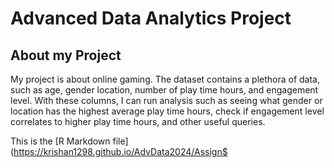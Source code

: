 # Advanced Data Analytics Project

## About my Project

My project is about online gaming. The dataset contains a plethora of data, such as age, gender location, number of play time hours, and engagement level. With these columns, I can run analysis such as seeing what gender or location has the highest average play time hours, check if engagement level correlates to higher play time hours, and other useful queries. 

This is the [R Markdown file](https://krishan1298.github.io/AdvData2024/Assign$


